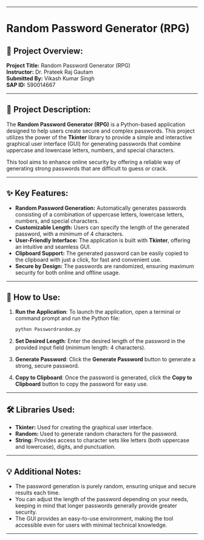 
---

# Random Password Generator (RPG)

## 📌 Project Overview:
**Project Title:** Random Password Generator (RPG)  
**Instructor:** Dr. Prateek Raj Gautam  
**Submitted By:** Vikash Kumar Singh  
**SAP ID:** 590014667

---

## 📜 Project Description:
The **Random Password Generator (RPG)** is a Python-based application designed to help users create secure and complex passwords. This project utilizes the power of the **Tkinter** library to provide a simple and interactive graphical user interface (GUI) for generating passwords that combine uppercase and lowercase letters, numbers, and special characters.

This tool aims to enhance online security by offering a reliable way of generating strong passwords that are difficult to guess or crack.

---

## ✨ Key Features:
- **Random Password Generation:** Automatically generates passwords consisting of a combination of uppercase letters, lowercase letters, numbers, and special characters.
- **Customizable Length:** Users can specify the length of the generated password, with a minimum of 4 characters.
- **User-Friendly Interface:** The application is built with **Tkinter**, offering an intuitive and seamless GUI.
- **Clipboard Support:** The generated password can be easily copied to the clipboard with just a click, for fast and convenient use.
- **Secure by Design:** The passwords are randomized, ensuring maximum security for both online and offline usage.

---

## 🚀 How to Use:
1. **Run the Application**:
   To launch the application, open a terminal or command prompt and run the Python file:
   ```bash
   python Passwordrandom.py
   ```

2. **Set Desired Length**:
   Enter the desired length of the password in the provided input field (minimum length: 4 characters).

3. **Generate Password**:
   Click the **Generate Password** button to generate a strong, secure password.

4. **Copy to Clipboard**:
   Once the password is generated, click the **Copy to Clipboard** button to copy the password for easy use.

---

## 🛠 Libraries Used:
- **Tkinter:** Used for creating the graphical user interface.
- **Random:** Used to generate random characters for the password.
- **String:** Provides access to character sets like letters (both uppercase and lowercase), digits, and punctuation.

---

## 💡 Additional Notes:
- The password generation is purely random, ensuring unique and secure results each time.
- You can adjust the length of the password depending on your needs, keeping in mind that longer passwords generally provide greater security.
- The GUI provides an easy-to-use environment, making the tool accessible even for users with minimal technical knowledge.

---
